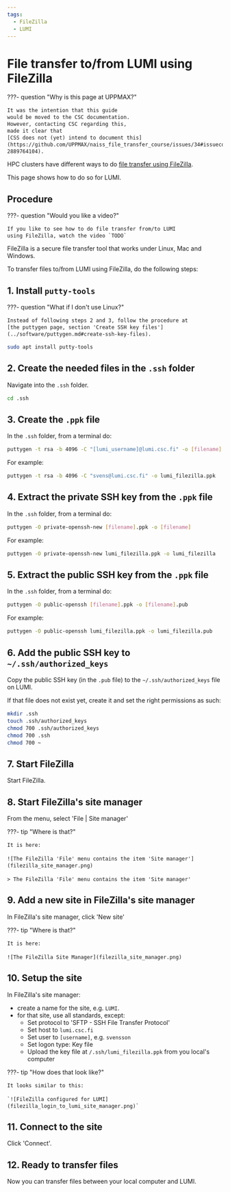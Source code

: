 ```yaml
---
tags:
  - FileZilla
  - LUMI
---
```


# File transfer to/from LUMI using FileZilla

???- question "Why is this page at UPPMAX?"

    It was the intention that this guide
    would be moved to the CSC documentation.
    However, contacting CSC regarding this,
    made it clear that
    [CSS does not (yet) intend to document this](https://github.com/UPPMAX/naiss_file_transfer_course/issues/34#issuecomment-2889764104).

HPC clusters have different ways to do
[file transfer using FileZilla](file_transfer_using_filezilla.md).

This page shows how to do so for LUMI.

## Procedure

???- question "Would you like a video?"

    If you like to see how to do file transfer from/to LUMI
    using FileZilla, watch the video `TODO`

FileZilla is a secure file transfer tool that works under Linux, Mac and Windows.

To transfer files to/from LUMI using FileZilla, do
the following steps:

## 1. Install `putty-tools`

???- question "What if I don't use Linux?"

    Instead of following steps 2 and 3, follow the procedure at
    [the puttygen page, section 'Create SSH key files'](../software/puttygen.md#create-ssh-key-files).


```bash
sudo apt install putty-tools
```

## 2. Create the needed files in the `.ssh` folder

Navigate into the `.ssh` folder.

```bash
cd .ssh
```

## 3. Create the `.ppk` file

In the `.ssh` folder, from a terminal do:

```bash
puttygen -t rsa -b 4096 -C "[lumi_username]@lumi.csc.fi" -o [filename].ppk
```

For example:

```bash
puttygen -t rsa -b 4096 -C "svens@lumi.csc.fi" -o lumi_filezilla.ppk
```

## 4. Extract the private SSH key from the `.ppk` file

In the `.ssh` folder, from a terminal do:

```bash
puttygen -O private-openssh-new [filename].ppk -o [filename]
```

For example:

```bash
puttygen -O private-openssh-new lumi_filezilla.ppk -o lumi_filezilla
```

## 5. Extract the public SSH key from the `.ppk` file

In the `.ssh` folder, from a terminal do:

```bash
puttygen -O public-openssh [filename].ppk -o [filename].pub
```

For example:

```bash
puttygen -O public-openssh lumi_filezilla.ppk -o lumi_filezilla.pub
```

## 6. Add the public SSH key to `~/.ssh/authorized_keys`

Copy the public SSH key (in the `.pub` file)
to the `~/.ssh/authorized_keys` file on LUMI.

If that file does not exist yet, create it and set the right
permissions as such:

```bash
mkdir .ssh
touch .ssh/authorized_keys
chmod 700 .ssh/authorized_keys
chmod 700 .ssh
chmod 700 ~
```

## 7. Start FileZilla

Start FileZilla.

## 8. Start FileZilla's site manager

From the menu, select 'File | Site manager'

???- tip "Where is that?"

    It is here:

    ![The FileZilla 'File' menu contains the item 'Site manager'](filezilla_site_manager.png)

    > The FileZilla 'File' menu contains the item 'Site manager'

## 9. Add a new site in FileZilla's site manager

In FileZilla's site manager, click 'New site'

???- tip "Where is that?"

    It is here:

    ![The FileZilla Site Manager](filezilla_site_manager.png)

## 10. Setup the site

In FileZilla's site manager:

- create a name for the site, e.g. `LUMI`.
- for that site, use all standards, except:
    - Set protocol to 'SFTP - SSH File Transfer Protocol'
    - Set host to `lumi.csc.fi`
    - Set user to `[username]`, e.g. `svensson`
    - Set logon type: Key file
    - Upload the key file at `/.ssh/lumi_filezilla.ppk`
      from you local's computer

???- tip "How does that look like?"

    It looks similar to this:

    `![FileZilla configured for LUMI](filezilla_login_to_lumi_site_manager.png)`

## 11. Connect to the site

Click 'Connect'.

## 12. Ready to transfer files

Now you can transfer files between your local computer and LUMI.

